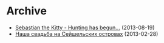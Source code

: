 # Archive


* [Sebastian the Kitty - Hunting has begun...](http://smatveev.com/blog/2013-08-19-Sebastian-the-kitty-Hunting-has-begun) (2013-08-19)
* [Наша свадьба на Сейшельских островах](http://smatveev.com/blog/2013-02-28-Our-wedding-in-Seychelles) (2013-02-28)